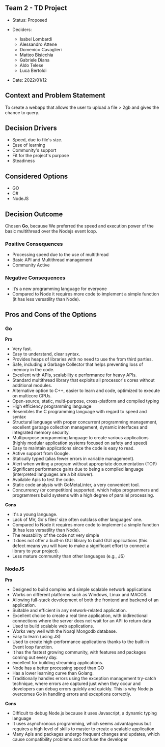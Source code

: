 ## Team 2 - TD Project

* Status: Proposed 
* Deciders: 
  * Isabel Lombardi
  * Alessandro Attene
  * Domenico Cavaglieri
  * Matteo Bisicchia
  * Gabriele Diana
  * Aldo Telese
  * Luca Bertoldi   
  

* Date: 2022/01/12


## Context and Problem Statement
To create a webapp that allows the user to upload a file > 2gb and gives the chance to query.

## Decision Drivers

* Speed, due to file's size.
* Ease of learning
* Community's support
* Fit for the project's purpose
* Steadiness

## Considered Options

* GO 
* C#
* NodeJS


## Decision Outcome

Chosen **Go**, because We preferred the speed and execution power of the basic multithread over the Nodejs event loop.

### Positive Consequences <!-- optional -->

* Processing speed due to the use of multithread
* Basic API and Multithread management 
* Community Active

### Negative Consequences <!-- optional -->

* It’s a new programming language for everyone
* Compared to Node it requires more code to implement a simple function (it has less versatility than Node).

## Pros and Cons of the Options

### Go
**Pro**
- Very fast.
- Easy to understand, clear syntax.
- Provides heaps of libraries with no need to use the from third parties.
- Safe, including a Garbage Collector that helps preventing loss of memory in the code.
- Excellent with APIs, scalability e performance for heavy APIs.
- Standard multithread library that exploits all processor's cores without additional modules.
- Alternative option to C++, easier to learn and code, optimized to execute on multicore CPUs.
- Open-source, static, multi-purpose, cross-platform and compiled typing
- High efficiency programming language
- Resembles the C programming language with regard to speed and syntax
- Structural language with proper concurrent programming management, excellent garbage collection management, dynamic interfaces and integrated memory security. 
- Multipurpose programming language to create various applications (highly modular application systems focused on safety and speed)
- Easy to maintain applications since the code is easy to read.
- Active support from Google.
- Statically typed (alias fewer errors in variable management).
- Alert when writing a program without appropriate documentation (TOP)
- Significant performance gains due to being a compiled language (interpreted languages are a bit slower).
- Available Apis to test the code.
- Static code analysis with GoMetaLinter, a very convenient tool.
- Concurrency (or competition) supported, which helps programmers and programmers build systems with a high degree of parallel processing.


**Cons**
- It's a young language.
- Lack of MV, Go's files' size often outclass other languages' one.
- Compared to Node it requires more code to implement a simple function (it has less versatility than Node).
- The reusability of the code not very simple
- It does not offer a built-in GUI library to build GUI applications (this defect means you will have to make a significant effort to connect a library to your project).
- Less mature community than other languages (e.g., JS)


### NodeJS

**Pro**
- Designed to build complex and simple scalable network applications 
- Works on different platforms such as Windows, Linux and MACOS.
- Allowing full-stack development of both the frontend and backend of an application.
- Suitable and efficient in any network-related application.
- Excellent choice to create a real time application, with bidirectional connections where the server does not wait for an API to return data
- Used to build scalable web applications.
- Works very well with the Nosql Mongodb database.
- Easy to learn (using JS)
- Used to create high-performance applications thanks to the built-in Event loop function.
- It has the fastest growing community, with features and packages coming out every day.
- excellent for building streaming applications.
- Node has a better processing speed than GO
- Has a lower learning curve than Golang.
- Traditionally handles errors using the exception management try-catch technique, where errors are captured just when they occur and developers can debug errors quickly and quickly. This is why Node.js overcomes Go in handling errors and exceptions correctly.
 
**Cons**
- Difficult to debug Node.js because it uses Javascript, a dynamic typing language
- It uses asynchronous programming, which seems advantageous but requires a high level of skills to master to create a scalable application.
- Many Apis and packages undergo frequent changes and updates, which cause compatibility problems and confuse the developer






